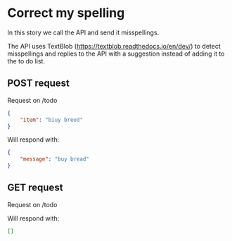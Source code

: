 # Correct my spelling

In this story we call the API and send it misspellings.

The API uses TextBlob (https://textblob.readthedocs.io/en/dev/)
to detect misspellings and replies to the API with a suggestion
instead of adding it to the to do list.



## POST request

Request on /todo


```json
{
    "item": "biuy breod"
}

```


Will respond with:
```json
{
    "message": "buy bread"
}

```

## GET request

Request on /todo



Will respond with:
```json
[]

```
